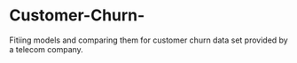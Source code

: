# Customer-Churn-
Fitiing models and comparing them for customer churn data set provided by a telecom company.
